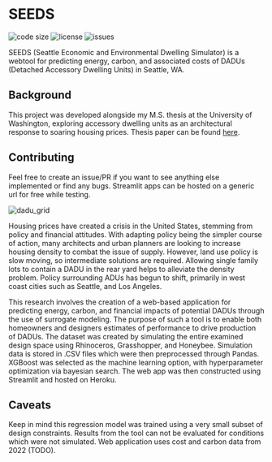 # SEEDS

![code size](https://img.shields.io/github/languages/code-size/prxsto/seeds?style=flat-square)
![license](https://img.shields.io/github/license/prxsto/seeds?style=flat-square)
![issues](https://img.shields.io/github/issues/prxsto/seeds)

SEEDS (Seattle Economic and Environmental Dwelling Simulator) is a webtool for predicting energy, carbon, and associated costs of DADUs (Detached Accessory Dwelling Units) in Seattle, WA.

## Background

This project was developed alongside my M.S. thesis at the University of Washington, exploring accessory dwelling units as an architectural response to soaring housing prices. Thesis paper can be found [here](https://digital.lib.washington.edu/researchworks/handle/1773/48656).

## Contributing

Feel free to create an issue/PR if you want to see anything else implemented or find any bugs. Streamlit apps can be hosted on a generic url for free while testing.

![dadu_grid](https://user-images.githubusercontent.com/15711032/162850975-3552f1c9-fe26-4948-b1ad-d573be169326.png)

Housing prices have created a crisis in the United States, stemming from policy and financial attitudes. With adapting policy being the simpler course of action, many architects and urban planners are looking to increase housing density to combat the issue of supply. However, land use policy is slow moving, so intermediate solutions are required. Allowing single family lots to contain a DADU in the rear yard helps to alleviate the density problem. Policy surrounding ADUs has begun to shift, primarily in west coast cities such as Seattle, and Los Angeles. 

This research involves the creation of a web-based application for predicting energy, carbon, and financial impacts of potential DADUs through the use of surrogate modeling. The purpose of such a tool is to enable both homeowners and designers estimates of performance to drive production of DADUs. The dataset was created by simulating the entire examined design space using Rhinoceros, Grasshopper, and Honeybee. Simulation data is stored in .CSV files which were then preprocessed through Pandas. XGBoost was selected as the machine learning option, with hyperparameter optimization via bayesian search. The web app was then constructed using Streamlit and hosted on Heroku.

## Caveats

Keep in mind this regression model was trained using a very small subset of design constraints. Results from the tool can not be evaluated for conditions which were not simulated. Web application uses cost and carbon data from 2022 (TODO).

